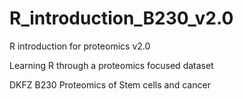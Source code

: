 # R_introduction_B230_v2.0
R introduction for proteomics v2.0

Learning R through a proteomics focused dataset

DKFZ B230 Proteomics of Stem cells and cancer
